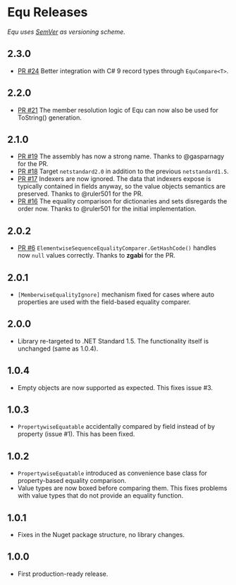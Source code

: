 Equ Releases
=============

*Equ uses [SemVer](http://semver.org/) as versioning scheme.*


## 2.3.0

- [PR #24](https://github.com/thedmi/Equ/pull/24) Better integration with C# 9 record types through `EquCompare<T>`.


## 2.2.0

- [PR #21](https://github.com/thedmi/Equ/pull/21) The member resolution logic of Equ can now also be used for ToString() generation.


## 2.1.0

- [PR #19](https://github.com/thedmi/Equ/pull/19) The assembly has now a strong name. Thanks to @gasparnagy for the PR.
- [PR #18](https://github.com/thedmi/Equ/pull/18) Target `netstandard2.0` in addition to the previous `netstandard1.5`.
- [PR #17](https://github.com/thedmi/Equ/pull/17) Indexers are now ignored. The data that indexers expose is typically contained in fields anyway, so the value objects semantics are preserved. Thanks to @ruler501 for the PR.
- [PR #16](https://github.com/thedmi/Equ/pull/16) The equality comparison for dictionaries and sets disregards the order now. Thanks to @ruler501 for the initial implementation.


## 2.0.2

- [PR #6](https://github.com/thedmi/Equ/pull/6) `ElementwiseSequenceEqualityComparer.GetHashCode()` handles now `null` values correctly. Thanks to **zgabi** for the PR.


## 2.0.1

- `[MemberwiseEqualityIgnore]` mechanism fixed for cases where auto properties are used with the field-based equality comparer.


## 2.0.0

- Library re-targeted to .NET Standard 1.5. The functionality itself is unchanged (same as 1.0.4).


## 1.0.4

- Empty objects are now supported as expected. This fixes issue #3.


## 1.0.3

- `PropertywiseEquatable` accidentally compared by field instead of by property (issue #1). This has been fixed.


## 1.0.2


- `PropertywiseEquatable` introduced as convenience base class for property-based equality comparison.
- Value types are now boxed before comparing them. This fixes problems with value types that do not provide an equality function.


## 1.0.1

- Fixes in the Nuget package structure, no library changes.

## 1.0.0

- First production-ready release.
